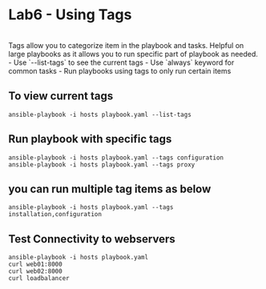 # Lab6 - Using Tags
<br>
    Tags allow you to categorize item in the playbook and tasks. Helpful on large playbooks as it allows you to run specific part of playbook as needed.
    - Use `--list-tags` to see the current tags 
    - Use `always` keyword for common tasks
    - Run playbooks using tags to only run certain items

## To view current tags
```
ansible-playbook -i hosts playbook.yaml --list-tags
```

## Run playbook with specific tags
```
ansible-playbook -i hosts playbook.yaml --tags configuration
ansible-playbook -i hosts playbook.yaml --tags proxy
```

## you can run multiple tag items as below
```
ansible-playbook -i hosts playbook.yaml --tags installation,configuration
```

## Test Connectivity to webservers
```
ansible-playbook -i hosts playbook.yaml 
curl web01:8000
curl web02:8000
curl loadbalancer
```
